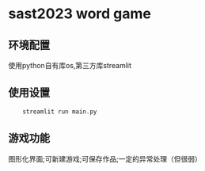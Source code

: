 # sast2023 word game

## 环境配置

使用python自有库os,第三方库streamlit

## 使用设置
```c++
    streamlit run main.py
```
## 游戏功能
图形化界面;可新建游戏;可保存作品;一定的异常处理（但很弱）
